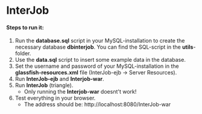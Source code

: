 InterJob
========

#### Steps to run it:
1. Run the __database.sql__ script in your MySQL-installation to create the necessary database __dbinterjob__. You can find the SQL-script in the __utils__-folder.
2. Use the __data.sql__ script to insert some example data in the database.
3. Set the username and password of your MySQL-installation in the __glassfish-resources.xml__ file (InterJob-ejb -> Server Resources).
4. Run __InterJob-ejb__ and __Interjob-war__.
5. Run __InterJob__ (triangle).
   * Only running the __Interjob-war__ doesnt't work!
6. Test everything in your browser.
   * The address should be: http://localhost:8080/InterJob-war
